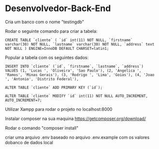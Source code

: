 # Desenvolvedor-Back-End

Cria um banco com o nome "testingdb"

Rodar o seguinte comando para criar a tabela:

```CREATE TABLE `cliente` (
  `id` int(11) NOT NULL,
  `firstname` varchar(30) NOT NULL,
  `lastname` varchar(30) NOT NULL,
  `address` text NOT NULL
) ENGINE=InnoDB DEFAULT CHARSET=latin1;```

Popular a tabela com os seguintes dados:

```INSERT INTO `cliente` (`id`, `firstname`, `lastname`, `address`) VALUES
(1, 'Lucas ', 'Oliveira', 'Sao Paulo'),
(2, 'Angelica ', 'Ramos', 'Minas Gerais'),
(3, 'Rodrigo ', 'Lima', 'Goias'),
(4, 'Joao ', 'Antonio', 'Distrito Federal'),```

```ALTER TABLE `cliente`
  ADD PRIMARY KEY (`id`);```

```ALTER TABLE `cliente`
  MODIFY `id` int(11) NOT NULL AUTO_INCREMENT, AUTO_INCREMENT=7;```

  Utilizar Xampp para rodar o projeto no localhost:8000

Instalar composer na sua maquina
https://getcomposer.org/download/

Rodar o comando "composer install"

criar uma arquivo  .env baseado no arquivo .env.example com os valores dobanco de dados local
